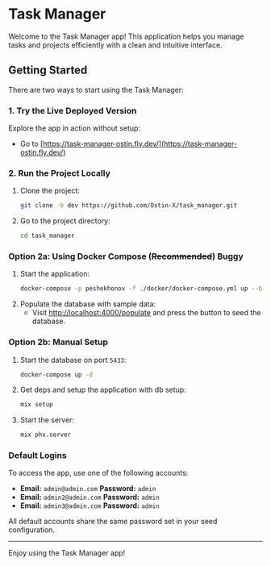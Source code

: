 # Task Manager

Welcome to the Task Manager app! This application helps you manage tasks and projects efficiently with a clean and intuitive interface.

## Getting Started

There are two ways to start using the Task Manager:

### 1. Try the Live Deployed Version

Explore the app in action without setup:

- Go to [https://task-manager-ostin.fly.dev/](https://task-manager-ostin.fly.dev/)

### 2. Run the Project Locally

1. Clone the project:
    ```bash
    git clone -b dev https://github.com/Ostin-X/task_manager.git
    ```
2. Go to the project directory:
    ```bash
    cd task_manager
    ```
   
### Option 2a: Using Docker Compose (~~Recommended~~) Buggy

1. Start the application:
   ```bash
   docker-compose -p peshekhonov -f ./docker/docker-compose.yml up --build -d
   ```
2. Populate the database with sample data:
    - Visit [http://localhost:4000/populate](http://localhost:4000/populate) and press the button to seed the database.

### Option 2b: Manual Setup

1. Start the database on port `5433`:
   ```bash
   docker-compose up -d
   ```

2. Get deps and setup the application with db setup:
    ```bash
    mix setup
   ```

3. Start the server:
   ```bash
   mix phx.server
   ```

### Default Logins

To access the app, use one of the following accounts:

- **Email:** `admin@admin.com` **Password:** `admin`
- **Email:** `admin2@admin.com` **Password:** `admin`
- **Email:** `admin3@admin.com` **Password:** `admin`

All default accounts share the same password set in your seed configuration.

---

Enjoy using the Task Manager app!
